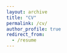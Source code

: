 ```yaml
---
layout: archive
title: "CV"
permalink: /cv/
author_profile: true
redirect_from:
  - /resume
---
```


<div id="adobe-dc-view" style="height: 1000px; width: 1000px; max-width:100vw"></div>
<script src="https://documentservices.adobe.com/view-sdk/viewer.js"></script>
<script type="text/javascript">
	document.addEventListener("adobe_dc_view_sdk.ready", function(){ 
		var adobeDCView = new AdobeDC.View({clientId: "6eeea004ae214c7dbed782ffe66ea6b8", divId: "adobe-dc-view"});
		adobeDCView.previewFile({
			content:{location: {url: "https://dqiaole.github.io/cv_qiaoledong.pdf"}},
			metaData:{fileName: "cv_qiaoledong.pdf"}
		}, {embedMode: "SIZED_CONTAINER"});
	});
</script>